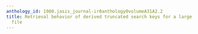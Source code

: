 ```yaml
---
anthology_id: 1980.jasis_journal-ir0anthology0volumeA31A2.2
title: Retrieval behavior of derived truncated search keys for a large on-line bibliographic
  file
---
```


